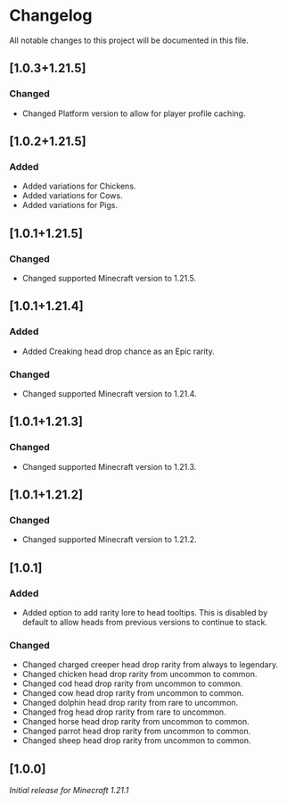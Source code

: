 # Changelog

All notable changes to this project will be documented in this file.

## [1.0.3+1.21.5]

### Changed

- Changed Platform version to allow for player profile caching.

## [1.0.2+1.21.5]

### Added

- Added variations for Chickens.
- Added variations for Cows.
- Added variations for Pigs.

## [1.0.1+1.21.5]

### Changed

- Changed supported Minecraft version to 1.21.5.

## [1.0.1+1.21.4]

### Added

- Added Creaking head drop chance as an Epic rarity.

### Changed

- Changed supported Minecraft version to 1.21.4.

## [1.0.1+1.21.3]

### Changed

- Changed supported Minecraft version to 1.21.3.

## [1.0.1+1.21.2]

### Changed

- Changed supported Minecraft version to 1.21.2.

## [1.0.1]

### Added

- Added option to add rarity lore to head tooltips. 
This is disabled by default to allow heads from previous versions to continue to stack.

### Changed

- Changed charged creeper head drop rarity from always to legendary.
- Changed chicken head drop rarity from uncommon to common.
- Changed cod head drop rarity from uncommon to common.
- Changed cow head drop rarity from uncommon to common.
- Changed dolphin head drop rarity from rare to uncommon.
- Changed frog head drop rarity from rare to uncommon.
- Changed horse head drop rarity from uncommon to common.
- Changed parrot head drop rarity from uncommon to common.
- Changed sheep head drop rarity from uncommon to common.

## [1.0.0]

_Initial release for Minecraft 1.21.1_